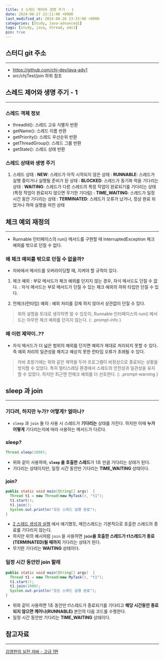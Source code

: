 ```yaml
---
title: 3 스레드 제어와 생명 주기 - 1
date: 2024-08-27 23:11:00 +0900
last_modified_at: 2024-08-28 23:33:00 +0900
categories: [Study, Java-advanced1]
tags: [study, java, thread, adv1]
pin: true
---
```


## 스터디 git 주소
<hr />

- <https://github.com/chj-dev/java-adv1>
- src/chjTest/join 하위 참조

## 스레드 제어와 생명 주기 - 1
<hr />

### 스레드 객체 정보

- threadId(): 스레드 고유 식별자 반환
- getName(): 스레드 이름 반환
- getPriority(): 스레드 우선순위 반환
- getThreadGroup(): 스레드 그룹 반환
- getState(): 스레드 상태 반환

### 스레드 상태와 생명 주기

1. 스레드 상태
: **NEW**: 스레드가 아직 시작되지 않은 상태
: **RUNNABLE**: 스레드가 실행 중이거나 실행될 준비가 된 상태
: **BLOCKED**: 스레드가 동기화 락을 기다리는 상태
: **WAITING**: 스레드가 다른 스레드의 특정 작업이 완료되기를 기다리는 상태 (특정 작업이 완료되지 않으면 무기한 기다림)
: **TIME_WAITING**: 스레드가 일정 시간 동안 기다리는 상태
: **TERMINATED**: 스레드가 오류가 났거나, 정상 완료 되었거나 하여 실행을 마친 상태

## 체크 예외 재정의
<hr />

- Runnable 인터페이스의 run() 메서드를 구현할 때 InterruptedException 체크 예외를 밖으로 던질 수 없다.

### 왜 체크 예외를 밖으로 던질 수 없을까?

- 자바에서 메서드를 오버라이딩할 때, 지켜야 할 규칙이 있다.

1. 체크 예외
: 부모 메서드가 체크 예외를 던지지 않는 경우, 자식 메서드도 던질 수 없다.
: 자식 메서드는 부모 메서드가 던질 수 있는 체크 예외의 하위 타입만 던질 수 있다.

2. 언체크(런타임) 예외
: 예외 처리를 강제 하지 않아서 상관없이 던질 수 있다.

> 위의 설명을 토대로 생각하면 알 수 있듯이, Runnable 인터페이스의 run() 메서드는 아무런 체크 예외를 던지지 않는다.
{: .prompt-info }

### 왜 이런 제약이..??

- 자식 메서드가 더 넓은 범위의 예외를 던지면 예외가 제대로 처리되지 못할 수 있다. 즉 예외 처리의 일관성을 해치고 예상치 못한 런타임 오류가 초래될 수 있다.

> 자바 초창기에는 위와 같은 제약을 두어 프로그램이 비정상으로 종료되는 상황을 방지할 수 있었다. 
> 특히 멀티스레딩 환경에서 스레드의 안전성과 일관성을 유지할 수 있었다.
> 하지만 최근엔 언체크 예외를 더 선호한다.
{: .prompt-warning }

## sleep 과 join
<hr />

### 기다려, 하지만 누가? 어떻게? 얼마나?

- `sleep` 과 `join` 둘 다 사용 시 스레드가 **기다리는** 상태를 가진다. 하지만 이때 **누가 어떻게** 기다리는지에 따라 사용하는 메서드가 다르다.

### sleep?

```java
Thread.sleep(1000);
```
- 위와 같이 사용하여, **`sleep` 을 호출한 스레드**가 1초 만큼 기다리는 상태가 된다.
- 기다리는 상태이지만, 일정 시간 동안만 기다리는 **TIME_WAITING** 상태이다.

### join?

```java
public static void main(String[] args)  {
  Thread t1 = new Thread(new MyTask(), "t1");
  t1.start();
  t1.join();
  System.out.println("모든 스레드 실행 완료");
}
```

- [2 스레드 생성과 실행](https://chj-dev.github.io/posts/study-thread-2-2/#thread-%EA%B8%B0%EB%B3%B8-%EC%A7%80%EC%8B%9D) 에서 얘기했듯, 메인스레드는 기본적으로 호출한 스레드의 종료를 기다리지 않는다.
- 하지만 위의 예시처럼 `join` 을 사용하면 **`join`을 호출한 스레드가 t1스레드가 종료(TERMINATED)될 때까지** 기다리는 상태가 된다.
- 무기한 기다리는 **WAITING** 상태이다.

### 일정 시간 동안만 join 할래

```java
public static void main(String[] args)  {
  Thread t1 = new Thread(new MyTask(), "t1");
  t1.start();
  t1.join(1000);
  System.out.println("모든 스레드 실행 완료");
}
```

- 위와 같이 사용하면 1초 동안만 t1스레드가 종료되기를 기다리고 **해당 시간동안 종료되지 않으면 깨어나(RUNNABLE)** 본인의 다음 코드를 수행한다.
- 일정 시간 동안만 기다리는 **TIME_WAITING** 상태이다.


## 참고자료
<hr />

[김영한의 실전 자바 - 고급 1편](https://www.inflearn.com/course/%EA%B9%80%EC%98%81%ED%95%9C%EC%9D%98-%EC%8B%A4%EC%A0%84-%EC%9E%90%EB%B0%94-%EA%B3%A0%EA%B8%89-1/dashboard)
